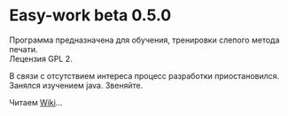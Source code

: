 Easy-work beta 0.5.0
=========

Программа предназначена для обучения, тренировки слепого метода печати.<br>
Лецензия GPL 2.<br>

В связи с отсутствием интереса процесс разработки приостановился.
Занялся изучением java. Звеняйте.

Читаем <a HREF="https://github.com/KeyGen/Easy-work/wiki">Wiki</a>...

